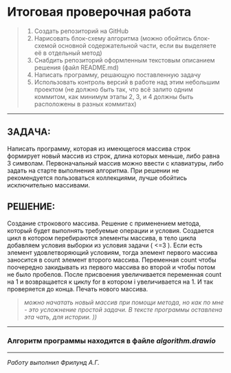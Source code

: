 # Итоговая проверочная работа

> 1. Создать репозиторий на GitHub
> 2. Нарисовать блок-схему алгоритма (можно обойтись блок-схемой основной содержательной части, если вы выделяете её в отдельный метод)
> 3. Снабдить репозиторий оформленным текстовым описанием решения (файл README.md)
> 4. Написать программу, решающую поставленную задачу
> 5. Использовать контроль версий в работе над этим небольшим проектом (не должно быть так, что всё залито одним коммитом, как минимум этапы 2, 3, и 4 должны быть расположены в разных коммитах)

___
## ЗАДАЧА:
Написать программу, которая из имеющегося массива строк формирует новый массив из строк, длина которых меньше, либо равна 3 символам. Первоначальный массив можно ввести с клавиатуры, либо задать на старте выполнения алгоритма. При решении не рекомендуется пользоваться коллекциями, лучше обойтись исключительно массивами.

## РЕШЕНИЕ:
Создание строкового массива.
Решение с применением метода, который будет выполнять требуемые операции и условия. Создается цикл в котором перебираются элементы массива, в тело цикла добавляем условия выборки из условия задачи ( <=3 ). Если есть элемент удовлетворяющий условиям, тогда элемент первого массива заносится в count элемент второго массива. Переменная count чтобы поочередно закидывать из первого массива во второй и чтобы потом не было пробелов. После присвоения увеличивается переменная count на 1 и возвращается к циклу for в котором i увеличивается на 1. И так проверяется до конца.
Печать нового массива.

>*можно начатать новый массив при помощи метода, но как по мне - это усложнение простой задачи. В тексте программы оставлена эта чать, для истории. ))*
___

### Алгоритм программы находится в файле *algorithm.drawio*

___
*Работу выполнил Фрилунд А.Г.*